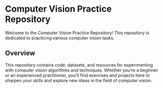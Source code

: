 # Computer Vision Practice Repository

Welcome to the Computer Vision Practice Repository! This repository is dedicated to practicing various computer vision tasks.

## Overview

This repository contains code, datasets, and resources for experimenting with computer vision algorithms and techniques. Whether you're a beginner or an experienced practitioner, you'll find exercises and projects here to sharpen your skills and explore new ideas in the field of computer vision.
